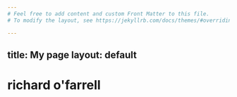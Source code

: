 ```yaml
---
# Feel free to add content and custom Front Matter to this file.
# To modify the layout, see https://jekyllrb.com/docs/themes/#overriding-theme-defaults

---
```

title: My page
layout: default
---

# richard o'farrell

<!--
You can use HTML elements in Markdown, such as the comment element, and they won't
be affected by a markdown parser. However, if you create an HTML element in your
markdown file, you cannot use markdown syntax within that element's contents.
---
